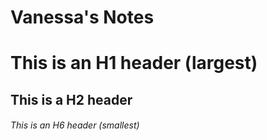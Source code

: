 # Vanessa's Notes 

# This is an H1 header (largest)
## This is a H2 header
###### This is an H6 header (smallest)